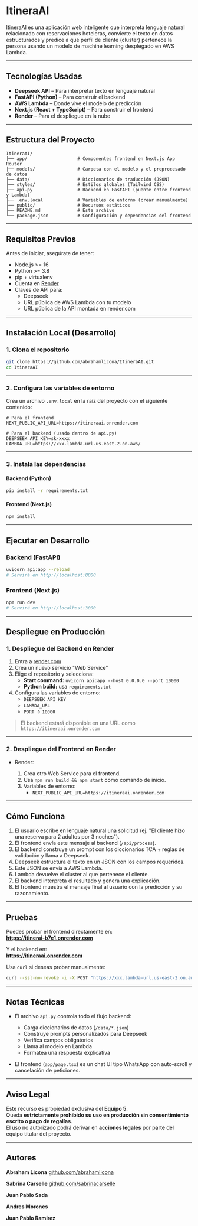 # ItineraAI

ItineraAI es una aplicación web inteligente que interpreta lenguaje natural relacionado con reservaciones hoteleras, convierte el texto en datos estructurados y predice a qué perfil de cliente (cluster) pertenece la persona usando un modelo de machine learning desplegado en AWS Lambda.

---

## Tecnologías Usadas

- **Deepseek API** – Para interpretar texto en lenguaje natural
- **FastAPI (Python)** – Para construir el backend
- **AWS Lambda** – Donde vive el modelo de predicción
- **Next.js (React + TypeScript)** – Para construir el frontend
- **Render** – Para el despliegue en la nube

---

## Estructura del Proyecto

```
ItineraAI/
├── app/                   # Componentes frontend en Next.js App Router
├── models/                # Carpeta con el modelo y el preprocesado de datos
├── data/                  # Diccionarios de traducción (JSON)
├── styles/                # Estilos globales (Tailwind CSS)
├── api.py                 # Backend en FastAPI (puente entre frontend y Lambda)
├── .env.local             # Variables de entorno (crear manualmente)
├── public/                # Recursos estáticos
├── README.md              # Este archivo
└── package.json           # Configuración y dependencias del frontend
```

---

## Requisitos Previos

Antes de iniciar, asegúrate de tener:

- Node.js >= 16
- Python >= 3.8
- pip + virtualenv
- Cuenta en [Render](https://render.com)
- Claves de API para:
  - Deepseek
  - URL pública de AWS Lambda con tu modelo
  - URL pública de la API montada en render.com

---

## Instalación Local (Desarrollo)

### 1. Clona el repositorio

```bash
git clone https://github.com/abrahamlicona/ItineraAI.git
cd ItineraAI
```

---

### 2. Configura las variables de entorno

Crea un archivo `.env.local` en la raíz del proyecto con el siguiente contenido:

```env
# Para el frontend
NEXT_PUBLIC_API_URL=https://itineraai.onrender.com

# Para el backend (usado dentro de api.py)
DEEPSEEK_API_KEY=sk-xxxx
LAMBDA_URL=https://xxx.lambda-url.us-east-2.on.aws/
```

---

### 3. Instala las dependencias

#### Backend (Python)

```bash
pip install -r requirements.txt
```

#### Frontend (Next.js)

```bash
npm install
```

---

## Ejecutar en Desarrollo

### Backend (FastAPI)

```bash
uvicorn api:app --reload
# Servirá en http://localhost:8000
```

### Frontend (Next.js)

```bash
npm run dev
# Servirá en http://localhost:3000
```

---

## Despliegue en Producción

### 1. Despliegue del Backend en Render

1. Entra a [render.com](https://render.com)
2. Crea un nuevo servicio "Web Service"
3. Elige el repositorio y selecciona:
   - **Start command:** `uvicorn api:app --host 0.0.0.0 --port 10000`
   - **Python build:** usa `requirements.txt`
4. Configura las variables de entorno:
   - `DEEPSEEK_API_KEY`
   - `LAMBDA_URL`
   - `PORT` → `10000`

> El backend estará disponible en una URL como `https://itineraai.onrender.com`

---

### 2. Despliegue del Frontend en Render

- Render:

  1. Crea otro Web Service para el frontend.
  2. Usa `npm run build && npm start` como comando de inicio.
  3. Variables de entorno:
     - `NEXT_PUBLIC_API_URL=https://itineraai.onrender.com`

---

## Cómo Funciona

1. El usuario escribe en lenguaje natural una solicitud (ej. "El cliente hizo una reserva para 2 adultos por 3 noches").
2. El frontend envía este mensaje al backend (`/api/process`).
3. El backend construye un prompt con los diccionarios TCA + reglas de validación y llama a Deepseek.
4. Deepseek estructura el texto en un JSON con los campos requeridos.
5. Este JSON se envía a AWS Lambda.
6. Lambda devuelve el cluster al que pertenece el cliente.
7. El backend interpreta el resultado y genera una explicación.
8. El frontend muestra el mensaje final al usuario con la predicción y su razonamiento.

---

## Pruebas

Puedes probar el frontend directamente en:  
**https://itinerai-b7e1.onrender.com**

Y el backend en:  
**https://itineraai.onrender.com**

Usa `curl` si deseas probar manualmente:

```bash
curl --ssl-no-revoke -i -X POST "https://xxx.lambda-url.us-east-2.on.aws/" -H "Content-Type: application/json" -d "{\"h_num_per\":2,\"h_num_adu\":2,\"h_num_men\":0,\"h_num_noc\":3,\"h_tot_hab\":1,\"h_tfa_total\":1200,\"ID_Tipo_Habitacion\":25,\"ID_canal\":10,\"ID_Pais_Origen\":157,\"ID_Segmento_Comp\":14,\"ID_Agencia\":112}"
```

---

## Notas Técnicas

- El archivo `api.py` controla todo el flujo backend:

  - Carga diccionarios de datos (`/data/*.json`)
  - Construye prompts personalizados para Deepseek
  - Verifica campos obligatorios
  - Llama al modelo en Lambda
  - Formatea una respuesta explicativa

- El frontend (`app/page.tsx`) es un chat UI tipo WhatsApp con auto-scroll y cancelación de peticiones.

---

## Aviso Legal

Este recurso es propiedad exclusiva del **Equipo 5**.  
Queda **estrictamente prohibido su uso en producción sin consentimiento escrito o pago de regalías**.  
El uso no autorizado podrá derivar en **acciones legales** por parte del equipo titular del proyecto.

---

## Autores

**Abraham Licona** [github.com/abrahamlicona](https://github.com/abrahamlicona)

**Sabrina Carselle** [github.com/sabrinacarselle](https://github.com/sabrinacarselle)

**Juan Pablo Sada**

**Andres Morones**

**Juan Pablo Ramirez**


